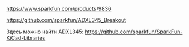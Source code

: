 
https://www.sparkfun.com/products/9836

https://github.com/sparkfun/ADXL345_Breakout

Здесь можно найти ADXL345: https://github.com/sparkfun/SparkFun-KiCad-Libraries
